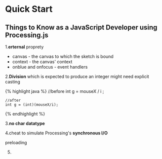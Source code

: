 # Quick Start #

## Things to Know as a JavaScript Developer using Processing.js ##

1.**erternal** proprety

* canvas - the canvas to which the sketch is bound
* context - the canvas' context
* onblue and onfocus - event handlers

2.**Division** which is expected to produce an integer might need explicit casting

{% highlight java %}
	//before
	int g = mouseX / i ;

	//after
	int g = (int)(mouseX/i);
{% endhighlight %} 

3.**no char datatype**

4.cheat to simulate Processing's **synchronous I/O**

  preloading

5.
